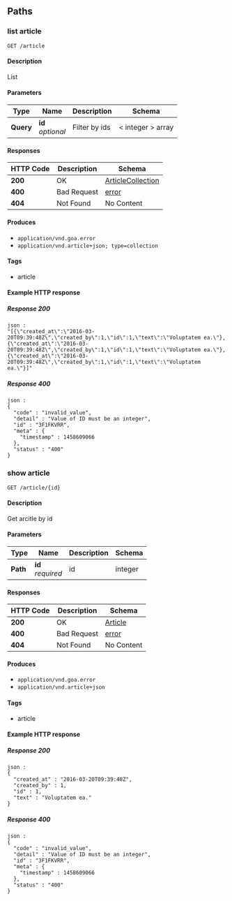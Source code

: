 
<a name="paths"></a>
## Paths

<a name="article-list"></a>
### list article
```
GET /article
```


#### Description
List


#### Parameters

|Type|Name|Description|Schema|
|---|---|---|---|
|**Query**|**id**  <br>*optional*|Filter by ids|< integer > array|


#### Responses

|HTTP Code|Description|Schema|
|---|---|---|
|**200**|OK|[ArticleCollection](#articlecollection)|
|**400**|Bad Request|[error](#error)|
|**404**|Not Found|No Content|


#### Produces

* `application/vnd.goa.error`
* `application/vnd.article+json; type=collection`


#### Tags

* article


#### Example HTTP response

##### Response 200
```
json :
"[{\"created_at\":\"2016-03-20T09:39:48Z\",\"created_by\":1,\"id\":1,\"text\":\"Voluptatem ea.\"},{\"created_at\":\"2016-03-20T09:39:48Z\",\"created_by\":1,\"id\":1,\"text\":\"Voluptatem ea.\"},{\"created_at\":\"2016-03-20T09:39:48Z\",\"created_by\":1,\"id\":1,\"text\":\"Voluptatem ea.\"}]"
```


##### Response 400
```
json :
{
  "code" : "invalid_value",
  "detail" : "Value of ID must be an integer",
  "id" : "3F1FKVRR",
  "meta" : {
    "timestamp" : 1458609066
  },
  "status" : "400"
}
```


<a name="article-show"></a>
### show article
```
GET /article/{id}
```


#### Description
Get arcitle by id


#### Parameters

|Type|Name|Description|Schema|
|---|---|---|---|
|**Path**|**id**  <br>*required*|id|integer|


#### Responses

|HTTP Code|Description|Schema|
|---|---|---|
|**200**|OK|[Article](#article)|
|**400**|Bad Request|[error](#error)|
|**404**|Not Found|No Content|


#### Produces

* `application/vnd.goa.error`
* `application/vnd.article+json`


#### Tags

* article


#### Example HTTP response

##### Response 200
```
json :
{
  "created_at" : "2016-03-20T09:39:48Z",
  "created_by" : 1,
  "id" : 1,
  "text" : "Voluptatem ea."
}
```


##### Response 400
```
json :
{
  "code" : "invalid_value",
  "detail" : "Value of ID must be an integer",
  "id" : "3F1FKVRR",
  "meta" : {
    "timestamp" : 1458609066
  },
  "status" : "400"
}
```



